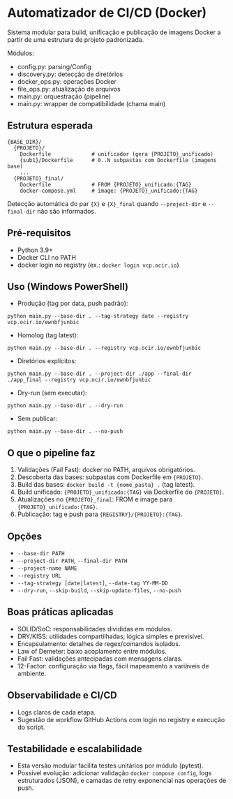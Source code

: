 # Automatizador de CI/CD (Docker)

Sistema modular para build, unificação e publicação de imagens Docker a partir de uma estrutura de projeto padronizada.

Módulos:

- config.py: parsing/Config
- discovery.py: detecção de diretórios
- docker_ops.py: operações Docker
- file_ops.py: atualização de arquivos
- main.py: orquestração (pipeline)
- main.py: wrapper de compatibilidade (chama main)

## Estrutura esperada

```
{BASE_DIR}/
  {PROJETO}/
    Dockerfile             # unificador (gera {PROJETO}_unificado)
    {sub1}/Dockerfile      # 0..N subpastas com Dockerfile (imagens base)
    ...
  {PROJETO}_final/
    Dockerfile             # FROM {PROJETO}_unificado:{TAG}
    docker-compose.yml     # image: {PROJETO}_unificado:{TAG}
```

Detecção automática do par `{X}` e `{X}_final` quando `--project-dir` e `--final-dir` não são informados.

## Pré-requisitos

- Python 3.9+
- Docker CLI no PATH
- docker login no registry (ex.: `docker login vcp.ocir.io`)

## Uso (Windows PowerShell)

- Produção (tag por data, push padrão):

```
python main.py --base-dir . --tag-strategy date --registry vcp.ocir.io/ewnbfjunbic
```

- Homolog (tag latest):

```
python main.py --base-dir . --registry vcp.ocir.io/ewnbfjunbic
```

- Diretórios explícitos:

```
python main.py --base-dir . --project-dir ./app --final-dir ./app_final --registry vcp.ocir.io/ewnbfjunbic
```

- Dry-run (sem executar):

```
python main.py --base-dir . --dry-run
```

- Sem publicar:

```
python main.py --base-dir . --no-push
```

## O que o pipeline faz

1. Validações (Fail Fast): docker no PATH, arquivos obrigatórios.
2. Descoberta das bases: subpastas com Dockerfile em `{PROJETO}`.
3. Build das bases: `docker build -t {nome_pasta} .` (tag latest).
4. Build unificado: `{PROJETO}_unificado:{TAG}` via Dockerfile do `{PROJETO}`.
5. Atualizações no `{PROJETO}_final`: FROM e image para `{PROJETO}_unificado:{TAG}`.
6. Publicação: tag e push para `{REGISTRY}/{PROJETO}:{TAG}`.

## Opções

- `--base-dir PATH`
- `--project-dir PATH`, `--final-dir PATH`
- `--project-name NAME`
- `--registry URL`
- `--tag-strategy [date|latest]`, `--date-tag YY-MM-DD`
- `--dry-run`, `--skip-build`, `--skip-update-files`, `--no-push`

## Boas práticas aplicadas

- SOLID/SoC: responsabilidades divididas em módulos.
- DRY/KISS: utilidades compartilhadas; lógica simples e previsível.
- Encapsulamento: detalhes de regex/comandos isolados.
- Law of Demeter: baixo acoplamento entre módulos.
- Fail Fast: validações antecipadas com mensagens claras.
- 12-Factor: configuração via flags, fácil mapeamento a variáveis de ambiente.

## Observabilidade e CI/CD

- Logs claros de cada etapa.
- Sugestão de workflow GitHub Actions com login no registry e execução do script.

## Testabilidade e escalabilidade

- Esta versão modular facilita testes unitários por módulo (pytest).
- Possível evolução: adicionar validação `docker compose config`, logs estruturados (JSON), e camadas de retry exponencial nas operações de push.
